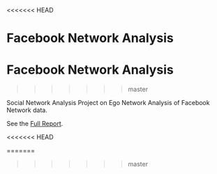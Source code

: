 <<<<<<< HEAD

Facebook Network Analysis
=======
Facebook Network Analysis
===============
>>>>>>> master

Social Network Analysis Project on Ego Network Analysis of Facebook Network data.

See the [Full Report](http://kenlau177.github.io/Facebook_Network_Analysis).

<<<<<<< HEAD

=======
>>>>>>> master
